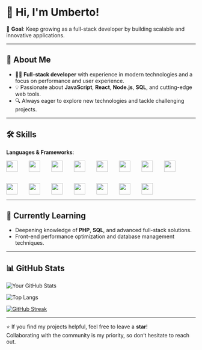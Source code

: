 # 👋 Hi, I'm Umberto!

🎯 **Goal**: Keep growing as a full-stack developer by building scalable and innovative applications.

---

## 🚀 About Me
- 👨‍💻 **Full-stack developer** with experience in modern technologies and a focus on performance and user experience.
- 💡 Passionate about **JavaScript**, **React**, **Node.js**, **SQL**, and cutting-edge web tools.
- 🔍 Always eager to explore new technologies and tackle challenging projects.

---

## 🛠️ Skills
**Languages & Frameworks**:
<div style="display: flex; flex-wrap: wrap; gap: 30px;">
  <img src="https://img.shields.io/badge/HTML5-%23E34F26.svg?style=flat&logo=html5&logoColor=white" height="30"/>
  <img src="https://img.shields.io/badge/CSS3-%231572B6.svg?style=flat&logo=css3&logoColor=white" height="30"/>
  <img src="https://img.shields.io/badge/JavaScript-%23F7DF1E.svg?style=flat&logo=javascript&logoColor=black" height="30"/>
  <img src="https://img.shields.io/badge/TypeScript-%23007ACC.svg?style=flat&logo=typescript&logoColor=white" height="30"/>
  <img src="https://img.shields.io/badge/React-%2320232a.svg?style=flat&logo=react&logoColor=%2361DAFB" height="30"/>
  <img src="https://img.shields.io/badge/Node.js-%23339933.svg?style=flat&logo=node.js&logoColor=white" height="30"/>
  <img src="https://img.shields.io/badge/Next.js-%23000000.svg?style=flat&logo=next.js&logoColor=white" height="30"/>
  <img src="https://img.shields.io/badge/Redux-%23593d88.svg?style=flat&logo=redux&logoColor=white" height="30"/>
  <img src="https://img.shields.io/badge/TailwindCSS-%2338B2AC.svg?style=flat&logo=tailwindcss&logoColor=white" height="30"/>
  <img src="https://img.shields.io/badge/Sass-%23CC6699.svg?style=flat&logo=sass&logoColor=white" height="30"/>
  <img src="https://img.shields.io/badge/MongoDB-%2347A248.svg?style=flat&logo=mongodb&logoColor=white" height="30"/>
  <img src="https://img.shields.io/badge/MySQL-%234479A1.svg?style=flat&logo=mysql&logoColor=white" height="30"/>
  <img src="https://img.shields.io/badge/Supabase-%234A61B0.svg?style=flat&logo=supabase&logoColor=white" height="30"/>
  <img src="https://img.shields.io/badge/PHP-%238777BB.svg?style=flat&logo=php&logoColor=white" height="30"/>
  <img src="https://img.shields.io/badge/Java-%23007396.svg?style=flat&logo=java&logoColor=white" height="30"/>
</div>

---

## 🌱 Currently Learning
- Deepening knowledge of **PHP**, **SQL**, and advanced full-stack solutions.
- Front-end performance optimization and database management techniques.

---

## 📊 GitHub Stats

![Your GitHub Stats](https://github-readme-stats.vercel.app/api?username=novellis98&show_icons=true&theme=radical)

![Top Langs](https://github-readme-stats.vercel.app/api/top-langs/?username=novellis98&layout=compact&theme=radical)

[![GitHub Streak](https://github-readme-streak-stats.herokuapp.com/?user=novellis98&theme=radical)](https://git.io/streak-stats)

---

⭐ If you find my projects helpful, feel free to leave a **star**!  
Collaborating with the community is my priority, so don’t hesitate to reach out.
